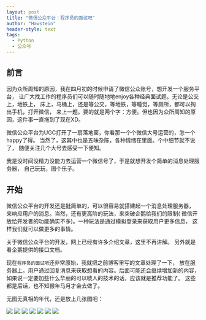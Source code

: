 ```yaml
---
layout: post
title: "微信公众平台：程序员的面试吧"
author: "Hawstein"
header-style: text
tags:
  - Python
  - 公众号
---
```


## 前言

因为众所周知的原因，我在四月初的时候申请了微信公众账号，想开发一个服务平台，
让广大找工作的程序员们可以随时随地地enjoy各种经典面试题。无论是公交上，地铁上，
床上，马桶上，还是等公交，等地铁，等睡觉，等厕所，都可以掏出手机，打开微信，
来上一题。要的就是两个字：方便。但也因为众所周知的原因，这件事一直拖到了现在XD。

微信公众平台为UGC打开了一扇落地窗，你看那一个个微信大号运营的，怎一个happy了得。
当然了，这其中也是五味杂陈，各种情绪在里面。个中细节就不说了，
随便关注几个大号去感受一下便知。

我是没时间没精力没能力去运营一个微信号了，于是就想开发个简单的消息处理服务器，
自己玩玩，图个乐子。

## 开始

微信公众平台的开发还是挺简单的，可以很容易就搭建起一个消息处理服务器，
来响应用户的消息。当然，还有更高阶的玩法，来突破企鹅给我们的限制(
微信开放给开发者的功能确实不多)。一种玩法是通过模拟登录来获取用户更多信息，
这样我们就可以做更多的事情。

关于微信公众平台的开发，网上已经有许多介绍文章，这里不再讲解。
另外就是看企鹅提供的接口文档。

现在`程序员的面试吧`还非常原始，我就把之前博客里写的文章处理了一下，
放在服务器上。用户通过回复消息来获取想看的内容。后面可能还会继续增加新的内容，
如果说一定要加些什么华丽的可以唬人的技术的话，应该就是推荐功能了。
这些都是后话，也不知猴年马月才会去做了。

无图无真相的年代，还是放上几张图吧：

<img src="/img/2013/7/18/1.jpg" />

<img src="/img/2013/7/18/2.jpg" />
<img src="/img/2013/7/18/3.jpg" />

<img src="/img/2013/7/18/4.jpg" />
<img src="/img/2013/7/18/5.jpg" />

<img src="/img/2013/7/18/6.jpg" />
<img src="/img/2013/7/18/7.jpg" />


